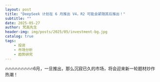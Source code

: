 ```yaml
---
layout: post
title: "DeepSeek 计划在 6 月推出 V4，R2 可能会紧随其后推出！"
subtitle: ""
date: 2025-05-27
author: 梵高先生
header-img: img/posts/2025/05/investment-bg.jpg
catalog: true
tags:
    - 投资
    - 市场分析
    - 趋势研究
---
```


🔥🔥🔥🔥🔥🔥🔥🔥🔥6月，一旦推出，那么沉寂已久的市场，将会迎来新一轮题材炒作热潮！